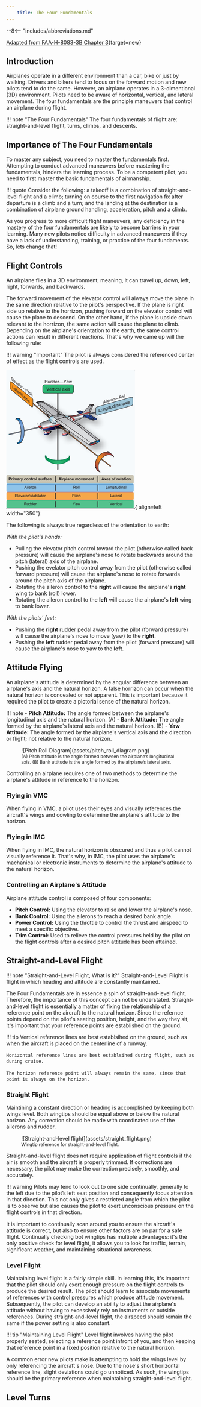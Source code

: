 ```yaml
---
    title: The Four Fundamentals
---
```


--8<-- "includes/abbreviations.md"

[Adapted from FAA-H-8083-3B Chapter 3](https://www.faa.gov/regulations_policies/handbooks_manuals/aviation/airplane_handbook/media/05_afh_ch3.pdf){target=new}

## Introduction

Airplanes operate in a different environment than a car, bike or just by walking. Drivers and bikers tend to focus on the forward motion and new pilots tend to do the same. However, an airplane operates in a 3-dimentional (3D) environment. Pilots need to be aware of horizontal, vertical, and lateral movement. The four fundamentals are the principle maneuvers that control an airplane during flight.

!!! note "The Four Fundamentals"
    The four fundamentals of flight are: straight-and-level flight, turns, climbs, and descents.

## Importance of The Four Fundamentals

To master any subject, you need to master the fundamentals first. Attempting to conduct advanced maneuvers before mastering the fundamentals, hinders the learning process. To be a competent pilot, you need to first master the basic fundamentals of airmanship.

!!! quote
    Consider the following: a takeoff is a combination of straight-and-level flight and a climb; turning on course to the first navigation fix after departure is a climb and a turn; and the landing at the destination is a combination of airplane ground handling, acceleration, pitch and a climb. 

As you progress to more difficult flight maneuvers, any deficiency in the mastery of the four fundamentals are likely to become barriers in your learning. Many new pilots notice difficulty in advanced maneuvers if they have a lack of understanding, training, or practice of the four fundaments. So, lets change that!

## Flight Controls

An airplane flies in a 3D environment, meaning, it can travel up, down, left, right, forwards, and backwards.

The forward movement of the elevator control will always move the plane in the same direction relative to the pilot's perspective. If the plane is right side up relative to the horrizon, pushing forward on the elevator control will cause the plane to descend. On the other hand, if the plane is upside down relevant to the horrizon, the same action will cause the plane to climb. Depending on the airplane's orientation to the earth, the same control actions can result in different reactions. That's why we came up will the following rule:

!!! warning "Important"
    The pilot is always considered the referenced center of effect as the flight controls are used.

![Flight Control Sufaces](assets/flight_control_sufaces.png){ align=left width="350"}

The following is always true regardless of the orientation to earth:

*With the pilot's hands:*

- Pulling the elevator pitch control toward the pilot (otherwise called back pressure) will cause the airplane's nose to rotate backwards around the pitch (lateral) axis of the airplane.
- Pushing the evelator pitch control away from the pilot (otherwise called forward pressure) will cause the airplane's nose to rotate forwards around the pitch axis of the airplane.
- Rotating the aileron control to the **right** will cause the airplane's **right** wing to bank (roll) lower.
- Rotating the aileron control to the **left** will cause the airplane's **left** wing to bank lower.

*With the pilots' feet:*

- Pushing the **right** rudder pedal away from the pilot (forward pressure) will cause the airplane's nose to move (yaw) to the **right**.
- Pushing the **left** rudder pedal away from the pilot (forward pressure) will cause the airplane's nose to yaw to the **left**.

## Attitude Flying

An airplane's attitude is determined by the angular difference between an airplane's axis and the natural horizon. A false horrizon can occur when the natural horizon is concealed or not apparent. This is important because it required the pilot to create a pictorial sense of the natural horizon.

!!! note
    - **Pitch Attitude:** The angle formed between the airplane's lpngitudinal axis and the natural horizon. (A)
    - **Bank Attitude:** The angle formed by the airplane's lateral axis and the natural horizon. (B)
    - **Yaw Attitude:** The angle formed by the airplane's vertical axis and the direction or flight; not relative to the natural horizon.

<figure markdown> 
  ![Pitch Roll Diagram](assets/pitch_roll_diagram.png)
  <figcaption style="font-size: 12px;">(A) Pitch attitude is the angle formed between the airplane’s longitudinal axis. (B) Bank attitude is the angle formed by the airplane’s lateral axis.</figcaption>
</figure>

Controlling an airplane requires one of two methods to determine the airplane's attitude in reference to the horizon.

### Flying in VMC

When flying in VMC, a pilot uses their eyes and visually references the aircraft's wings and cowling to determine the airplane's attitude to the horizon.

### Flying in IMC

When flying in IMC, the natural horizon is obscured and thus a pilot cannot visually reference it. That's why, in IMC, the pilot uses the airplane's machanical or electronic instruments to determine the airplane's attitude to the natural horizon.

### Controlling an Airplane's Attitude

Airplane attitude control is composed of four components:

- **Pitch Control:** Using the elevator to raise and lower the airplane's nose.
- **Bank Control:** Using the ailerons to reach a desired bank angle.
- **Power Control:** Using the throttle to control the thrust and airspeed to meet a specific objective.
- **Trim Control:** Used to relieve the control pressures held by the pilot on the flight controls after a desired pitch attitude has been attained.

## Straight-and-Level Flight

!!! note "Straight-and-Level Flight, What is it?"
    Straight-and-Level Flight is flight in which heading and altitude are constantly maintained.

The Four Fundamentals are in essence a spin of straight-and-level flight. Therefore, the importance of this concept can not be understated. Straight-and-level flight is essentially a matter of fixing the relationship of a reference point on the aircraft to the natural horizon. Since the refernce points depend on the pilot's seating position, height, and the way they sit, it's important that your reference points are established on the ground.

!!! tip
    Vertical reference lines are best establsihed on the ground, such as when the aircraft is placed on the centerline of a runway.

    Horizontal reference lines are best establsihed during flight, such as during cruise.

    The horizon reference point will always remain the same, since that point is always on the horizon.

### Straight Flight

Maintining a constant direction or heading is accomplished by keeping both wings level. Both wingtips should be equal above or below the natural horizon. Any correction should be made with coordinated use of the ailerons and rudder.

<figure markdown> 
  ![Straight-and-level flight](assets/straight_flight.png)
  <figcaption style="font-size: 12px;">Wingtip reference for straight-and-level flight.</figcaption>
</figure>

Straight-and-level flight does not require application of flight controls if the air is smooth and the aircraft is properly trimmed. If corrections are necessary, the pilot may make the correction precisely, smoothly, and accurately.


!!! warning
    Pilots may tend to look out to one side continually, generally to the left due to the pilot’s left seat position and consequently focus attention in that direction. This not only gives a restricted angle from which the pilot is to observe but also causes the pilot to exert unconscious pressure on the flight controls in that direction.

It is important to continually scan around you to ensure the aircraft's attitude is correct, but also to ensure other factors are on par for a safe flight. Continually checking bot wingtips has multiple advantages: it's the only positive check for level flight, it allows you to look for traffic, terrain, significant weather, and maintaining situational awareness.

### Level Flight

Maintaining level flight is a fairly simple skill. In learning this, it's important that the pilot should only exert enough pressure on the flight controls to produce the desired result. The pilot should learn to associate movements of references with control pressures which produce attitude movement. Subsequently, the pilot can develop an ability to adjust the airplane's attitude without having to excessively rely on instruments or outside references. During straight-and-level flight, the airspeed should remain the same if the power setting is also constant. 

!!! tip "Maintaining Level Flight"
    Level flight involves having the pilot properly seated, selecting a reference point infront of you, and then keeping that reference point in a fixed position relative to the natural horizon.

A common error new pilots make is attempting to hold the wings level by only referencing the aircraft's nose. Due to the nose's short horizontal reference line, slight deviations could go unnoticed. As such, the wingtips should be the primary reference when maintaining straight-and-level flight.

## Level Turns